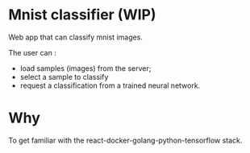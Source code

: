 # Mnist classifier (WIP)
Web app that can classify mnist images. 

The user can : 
- load samples (images) from the server;
- select a sample to classify 
- request a classification from a trained neural network. 

# Why
To get familiar with the react-docker-golang-python-tensorflow stack. 

 